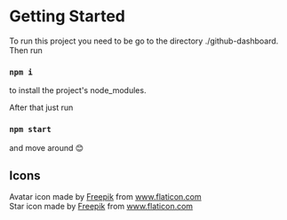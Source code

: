 # Getting Started

To run this project you need to be go to the directory ./github-dashboard.
Then run

### `npm i`

to install the project's node_modules.

After that just run

### `npm start`

and move around 😊

## Icons

<div>Avatar icon made by <a href="https://www.freepik.com" title="Freepik">Freepik</a> from <a href="https://www.flaticon.com/br/" title="Flaticon">www.flaticon.com</a></div>

<div>Star icon made by <a href="https://www.freepik.com" title="Freepik">Freepik</a> from <a href="https://www.flaticon.com/" title="Flaticon">www.flaticon.com</a></div>
